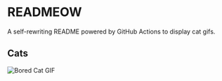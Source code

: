 # READMEOW

A self-rewriting README powered by GitHub Actions to display cat gifs.

## Cats

![Bored Cat GIF](https://media1.giphy.com/media/v1.Y2lkPTlhY2QwMmRhajk3Mjg0OThlNGhkcWd1b2YycGFtZTNlYmY3cmdzc2s5c211OHZvZSZlcD12MV9naWZzX3NlYXJjaCZjdD1n/mlvseq9yvZhba/200.gif)
